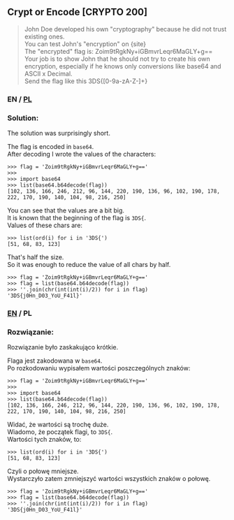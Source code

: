 ## Crypt or Encode [CRYPTO 200]

>John Doe developed his own "cryptography" because he did not trust existing ones.<br>
>You can test John's "encryption" on {site}<br>
>The "encrypted" flag is: Zoim9tRgkNy+iGBmvrLeqr6MaGLY+g==<br>
>Your job is to show John that he should not try to create his own encryption, especially if he knows only conversions like base64 and ASCII x Decimal.<br>
>Send the flag like this 3DS{[0-9a-zA-Z-]+}<br>

### EN / [PL](#rozwiązanie)

### Solution:

The solution was surprisingly short.

The flag is encoded in `base64`.<br>
After decoding I wrote the values of the characters:

```
>>> flag = 'Zoim9tRgkNy+iGBmvrLeqr6MaGLY+g=='
>>> 
>>> import base64
>>> list(base64.b64decode(flag))
[102, 136, 166, 246, 212, 96, 144, 220, 190, 136, 96, 102, 190, 178, 222, 170, 190, 140, 104, 98, 216, 250]
```

You can see that the values are a bit big.<br>
It is known that the beginning of the flag is `3DS{`.<br>
Values of these chars are:

```
>>> list(ord(i) for i in '3DS{')
[51, 68, 83, 123]
```

That's half the size.<br>
So it was enough to reduce the value of all chars by half.

```
>>> flag = 'Zoim9tRgkNy+iGBmvrLeqr6MaGLY+g=='
>>> flag = list(base64.b64decode(flag))
>>> ''.join(chr(int(int(i)/2)) for i in flag)
'3DS{j0Hn_D03_YoU_F41l}'
```

### [EN](#solution) / PL

### Rozwiązanie:

Rozwiązanie było zaskakująco krótkie.

Flaga jest zakodowana w `base64`.<br>
Po rozkodowaniu wypisałem wartości poszczególnych znaków:

```
>>> flag = 'Zoim9tRgkNy+iGBmvrLeqr6MaGLY+g=='
>>> 
>>> import base64
>>> list(base64.b64decode(flag))
[102, 136, 166, 246, 212, 96, 144, 220, 190, 136, 96, 102, 190, 178, 222, 170, 190, 140, 104, 98, 216, 250]
```

Widać, że wartości są trochę duże.<br>
Wiadomo, że początek flagi, to `3DS{`.<br>
Wartości tych znaków, to:

```
>>> list(ord(i) for i in '3DS{')
[51, 68, 83, 123]
```

Czyli o połowę mniejsze.<br>
Wystarczyło zatem zmniejszyć wartości wszystkich znaków o połowę.

```
>>> flag = 'Zoim9tRgkNy+iGBmvrLeqr6MaGLY+g=='
>>> flag = list(base64.b64decode(flag))
>>> ''.join(chr(int(int(i)/2)) for i in flag)
'3DS{j0Hn_D03_YoU_F41l}'
```
